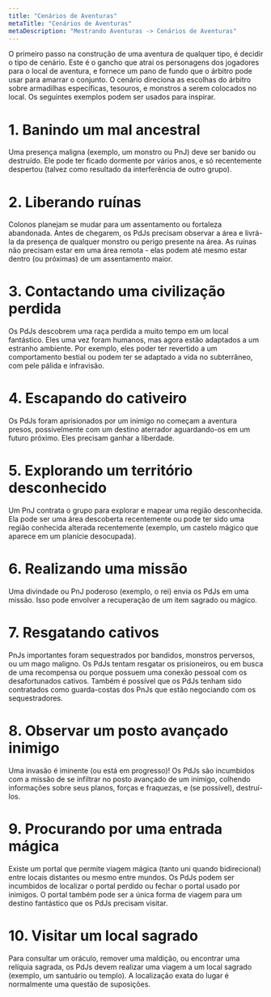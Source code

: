```yaml
---
title: "Cenários de Aventuras"
metaTitle: "Cenários de Aventuras"
metaDescription: "Mestrando Aventuras -> Cenários de Aventuras"
---
```


O primeiro passo na construção de uma aventura de qualquer tipo, é decidir o tipo de cenário. Este é o gancho que atrai os personagens dos jogadores para o local de aventura, e fornece um pano de fundo que o árbitro pode usar para amarrar o conjunto. O cenário direciona as escolhas do árbitro sobre armadilhas específicas, tesouros, e monstros a serem colocados no local. Os seguintes exemplos podem ser usados para inspirar.

# 1. Banindo um mal ancestral 

Uma presença maligna (exemplo, um monstro ou PnJ) deve ser banido ou destruído. Ele pode ter ficado dormente por vários anos, e só recentemente despertou (talvez como resultado da interferência de outro grupo).

# 2. Liberando ruínas

Colonos planejam se mudar para um assentamento ou fortaleza abandonada. Antes de chegarem, os PdJs precisam observar a área e livrá-la da presença de qualquer monstro ou perigo presente na área. As ruínas não precisam estar em uma área remota - elas podem até mesmo estar dentro (ou próximas) de um assentamento maior.

# 3. Contactando uma civilização perdida

Os PdJs descobrem uma raça perdida a muito tempo em um local fantástico. Eles uma vez foram humanos, mas agora estão adaptados a um estranho ambiente. Por exemplo, eles poder ter revertido a um comportamento bestial ou podem ter se adaptado a vida no subterrâneo, com pele pálida e infravisão.

# 4. Escapando do cativeiro

Os PdJs foram aprisionados por um inimigo no começam a aventura presos, possivelmente com um destino aterrador aguardando-os em um futuro próximo. Eles precisam ganhar a liberdade.

# 5. Explorando um território desconhecido

Um PnJ contrata o grupo para explorar e mapear uma região desconhecida. Ela pode ser uma área descoberta recentemente ou pode ter sido uma região conhecida alterada recentemente (exemplo, um castelo mágico que aparece em um planície desocupada).

# 6. Realizando uma missão

Uma divindade ou PnJ poderoso (exemplo, o rei) envia os PdJs em uma missão. Isso pode envolver a recuperação de um item sagrado ou mágico.

# 7. Resgatando cativos

PnJs importantes foram sequestrados por bandidos, monstros perversos, ou um mago maligno. Os PdJs tentam resgatar os prisioneiros, ou em busca de uma recompensa ou porque possuem uma conexão pessoal com os desafortunados cativos. Também é possível que os PdJs tenham sido contratados como guarda-costas dos PnJs que estão negociando com os sequestradores.

# 8. Observar um posto avançado inimigo

Uma invasão é iminente (ou está em progresso)! Os PdJs são incumbidos com a missão de se infiltrar no posto avançado de um inimigo, colhendo informações sobre seus planos, forças e fraquezas, e (se possível), destruí-los.

# 9. Procurando por uma entrada mágica

Existe um portal que permite viagem mágica (tanto uni quando bidirecional) entre locais distantes ou mesmo entre mundos. Os PdJs podem ser incumbidos de localizar o portal perdido ou fechar o portal usado por inimigos. O portal também pode ser a única forma de viagem para um destino fantástico que os PdJs precisam visitar.

# 10. Visitar um local sagrado

Para consultar um oráculo, remover uma maldição, ou encontrar uma relíquia sagrada, os PdJs devem realizar uma viagem a um local sagrado (exemplo, um santuário ou templo). A localização exata do lugar é normalmente uma questão de suposições.